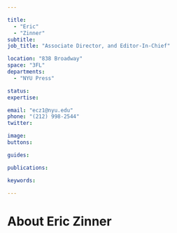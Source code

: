 ```yaml
---

title:
  - "Eric"
  - "Zinner"
subtitle: 
job_title: "Associate Director, and Editor-In-Chief"

location: "838 Broadway"
space: "3FL"
departments:
  - "NYU Press"

status: 
expertise:

email: "ecz1@nyu.edu"
phone: "(212) 998-2544"
twitter: 

image: 
buttons:

guides:

publications:

keywords:

---
```


# About Eric Zinner


